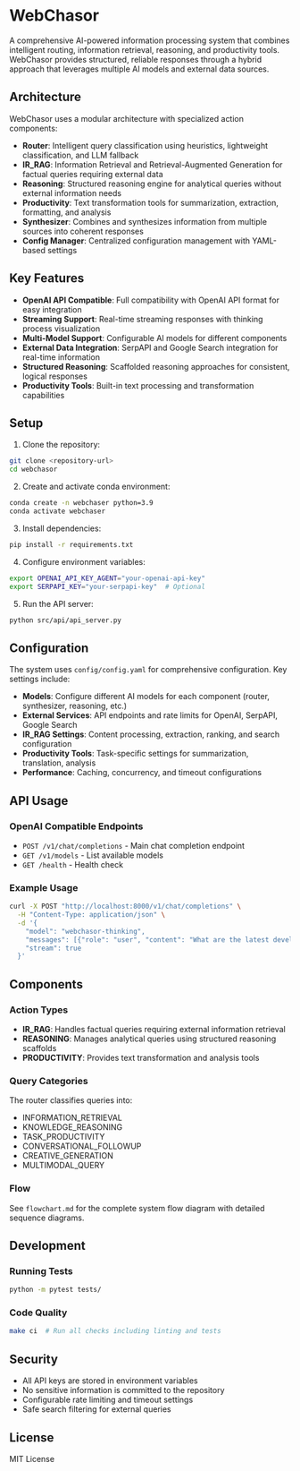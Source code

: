 # WebChasor

A comprehensive AI-powered information processing system that combines intelligent routing, information retrieval, reasoning, and productivity tools. WebChasor provides structured, reliable responses through a hybrid approach that leverages multiple AI models and external data sources.

## Architecture

WebChasor uses a modular architecture with specialized action components:

- **Router**: Intelligent query classification using heuristics, lightweight classification, and LLM fallback
- **IR_RAG**: Information Retrieval and Retrieval-Augmented Generation for factual queries requiring external data
- **Reasoning**: Structured reasoning engine for analytical queries without external information needs
- **Productivity**: Text transformation tools for summarization, extraction, formatting, and analysis
- **Synthesizer**: Combines and synthesizes information from multiple sources into coherent responses
- **Config Manager**: Centralized configuration management with YAML-based settings

## Key Features

- **OpenAI API Compatible**: Full compatibility with OpenAI API format for easy integration
- **Streaming Support**: Real-time streaming responses with thinking process visualization
- **Multi-Model Support**: Configurable AI models for different components
- **External Data Integration**: SerpAPI and Google Search integration for real-time information
- **Structured Reasoning**: Scaffolded reasoning approaches for consistent, logical responses
- **Productivity Tools**: Built-in text processing and transformation capabilities

## Setup

1. Clone the repository:
```bash
git clone <repository-url>
cd webchasor
```

2. Create and activate conda environment:
```bash
conda create -n webchaser python=3.9
conda activate webchaser
```

3. Install dependencies:
```bash
pip install -r requirements.txt
```

4. Configure environment variables:
```bash
export OPENAI_API_KEY_AGENT="your-openai-api-key"
export SERPAPI_KEY="your-serpapi-key"  # Optional
```

5. Run the API server:
```bash
python src/api/api_server.py
```

## Configuration

The system uses `config/config.yaml` for comprehensive configuration. Key settings include:

- **Models**: Configure different AI models for each component (router, synthesizer, reasoning, etc.)
- **External Services**: API endpoints and rate limits for OpenAI, SerpAPI, Google Search
- **IR_RAG Settings**: Content processing, extraction, ranking, and search configuration
- **Productivity Tools**: Task-specific settings for summarization, translation, analysis
- **Performance**: Caching, concurrency, and timeout configurations

## API Usage

### OpenAI Compatible Endpoints

- `POST /v1/chat/completions` - Main chat completion endpoint
- `GET /v1/models` - List available models
- `GET /health` - Health check

### Example Usage

```bash
curl -X POST "http://localhost:8000/v1/chat/completions" \
  -H "Content-Type: application/json" \
  -d '{
    "model": "webchasor-thinking",
    "messages": [{"role": "user", "content": "What are the latest developments in AI?"}],
    "stream": true
  }'
```

## Components

### Action Types

- **IR_RAG**: Handles factual queries requiring external information retrieval
- **REASONING**: Manages analytical queries using structured reasoning scaffolds
- **PRODUCTIVITY**: Provides text transformation and analysis tools

### Query Categories

The router classifies queries into:
- INFORMATION_RETRIEVAL
- KNOWLEDGE_REASONING  
- TASK_PRODUCTIVITY
- CONVERSATIONAL_FOLLOWUP
- CREATIVE_GENERATION
- MULTIMODAL_QUERY

### Flow

See `flowchart.md` for the complete system flow diagram with detailed sequence diagrams.

## Development

### Running Tests
```bash
python -m pytest tests/
```

### Code Quality
```bash
make ci  # Run all checks including linting and tests
```

## Security

- All API keys are stored in environment variables
- No sensitive information is committed to the repository
- Configurable rate limiting and timeout settings
- Safe search filtering for external queries

## License

MIT License
